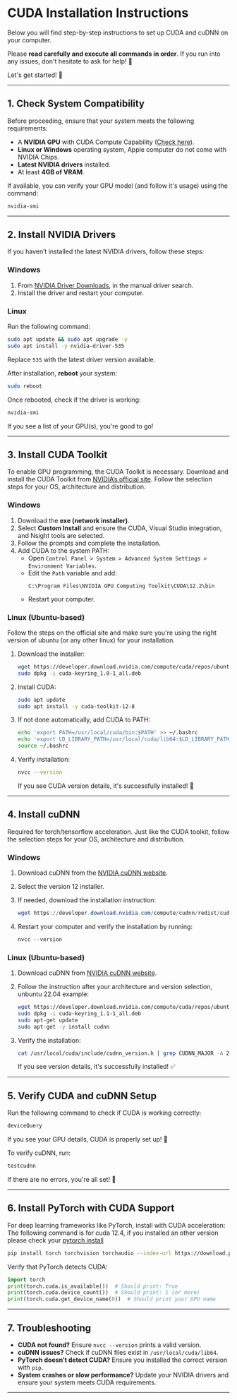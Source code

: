 # CUDA Installation Instructions

Below you will find step-by-step instructions to set up CUDA and cuDNN on your computer.

Please **read carefully and execute all commands in order**. If you run into any issues, don't hesitate to ask for help! :raising_hand:

Let's get started! :rocket:

---

## 1. Check System Compatibility

Before proceeding, ensure that your system meets the following requirements:

- A **NVIDIA GPU** with CUDA Compute Capability ([Check here](https://developer.nvidia.com/cuda-gpus)).
- **Linux or Windows** operating system, Apple computer do not come with NVIDIA Chips.
- **Latest NVIDIA drivers** installed.
- At least **4GB of VRAM**.

If available, you can verify your GPU model (and follow it's usage) using the command:

```bash
nvidia-smi
```
---

## 2. Install NVIDIA Drivers

If you haven’t installed the latest NVIDIA drivers, follow these steps:

### **Windows**
1. From [NVIDIA Driver Downloads](https://www.nvidia.com/download/index.aspx), in the manual driver search.
2. Install the driver and restart your computer.

### **Linux**

Run the following command:

```bash
sudo apt update && sudo apt upgrade -y
sudo apt install -y nvidia-driver-535
```

Replace `535` with the latest driver version available.

After installation, **reboot** your system:

```bash
sudo reboot
```

Once rebooted, check if the driver is working:

```bash
nvidia-smi
```

If you see a list of your GPU(s), you're good to go!

---

## 3. Install CUDA Toolkit

To enable GPU programming, the CUDA Toolkit is necessary.
Download and install the CUDA Toolkit from [NVIDIA’s official site](https://developer.nvidia.com/cuda-downloads).
Follow the selection steps for your OS, architecture and distribution.

### **Windows**
1. Download the **exe (network installer)**.
2. Select **Custom Install** and ensure the CUDA, Visual Studio integration, and Nsight tools are selected.
3. Follow the prompts and complete the installation.
4. Add CUDA to the system PATH:
    - Open `Control Panel > System > Advanced System Settings > Environment Variables`.
    - Edit the `Path` variable and add:
      ```
      C:\Program Files\NVIDIA GPU Computing Toolkit\CUDA\12.2\bin
      ```
    - Restart your computer.

### **Linux (Ubuntu-based)**

Follow the steps on the official site and make sure you're using the right version of ubuntu (or any other linux) for your installation. 

1. Download the installer:

   ```bash
   wget https://developer.download.nvidia.com/compute/cuda/repos/ubuntu2204/x86_64/cuda-keyring_1.1-1_all.deb
   sudo dpkg -i cuda-keyring_1.0-1_all.deb
   ```

2. Install CUDA:

   ```bash
   sudo apt update
   sudo apt install -y cuda-toolkit-12-8
   ```

3. If not done automatically, add CUDA to PATH:

   ```bash
   echo 'export PATH=/usr/local/cuda/bin:$PATH' >> ~/.bashrc
   echo 'export LD_LIBRARY_PATH=/usr/local/cuda/lib64:$LD_LIBRARY_PATH' >> ~/.bashrc
   source ~/.bashrc
   ```

4. Verify installation:

   ```bash
   nvcc --version
   ```

   If you see CUDA version details, it's successfully installed! 🎉

---

## 4. Install cuDNN

Required for torch/tensorflow acceleration. 
Just like the CUDA toolkit, follow the selection steps for your OS, architecture and distribution.

### **Windows**

1. Download cuDNN from the [NVIDIA cuDNN website](https://developer.nvidia.com/cudnn-downloads).
2. Select the version 12 installer.
3. If needed, download the installation instruction: 
   ```powershell
   wget https://developer.download.nvidia.com/compute/cudnn/redist/cudnn/windows-x86_64/cudnn-windows-x86_64-9.8.0.87_cuda12-archive.zip
   ```
4. Restart your computer and verify the installation by running:

   ```powershell
   nvcc --version
   ```

### **Linux (Ubuntu-based)**

1. Download cuDNN from [NVIDIA cuDNN website](https://developer.nvidia.com/cudnn-downloads).
2. Follow the instruction after your architecture and version selection, unbuntu 22.04 example:

   ```bash
   wget https://developer.download.nvidia.com/compute/cuda/repos/ubuntu2204/x86_64/cuda-keyring_1.1-1_all.deb
   sudo dpkg -i cuda-keyring_1.1-1_all.deb
   sudo apt-get update
   sudo apt-get -y install cudnn
   ```

3. Verify the installation:

   ```bash
   cat /usr/local/cuda/include/cudnn_version.h | grep CUDNN_MAJOR -A 2
   ```

   If you see version details, it's successfully installed! ✅

---

## 5. Verify CUDA and cuDNN Setup

Run the following command to check if CUDA is working correctly:

```bash
deviceQuery
```

If you see your GPU details, CUDA is properly set up! 🚀

To verify cuDNN, run:

```bash
testcudnn
```

If there are no errors, you're all set! 🎉

---

## 6. Install PyTorch with CUDA Support

For deep learning frameworks like PyTorch, install with CUDA acceleration:
The following command is for cuda 12.4, if you installed an other version please check your [pytorch install](https://pytorch.org/get-started/locally/)

```bash
pip install torch torchvision torchaudio --index-url https://download.pytorch.org/whl/cu124
```

Verify that PyTorch detects CUDA:

```python
import torch
print(torch.cuda.is_available())  # Should print: True
print(torch.cuda.device_count())  # Should print: 1 (or more)
print(torch.cuda.get_device_name(0))  # Should print your GPU name
```

---

## 7. Troubleshooting

- **CUDA not found?** Ensure `nvcc --version` prints a valid version.
- **cuDNN issues?** Check if cuDNN files exist in `/usr/local/cuda/lib64`.
- **PyTorch doesn’t detect CUDA?** Ensure you installed the correct version with `pip`.
- **System crashes or slow performance?** Update your NVIDIA drivers and ensure your system meets CUDA requirements.

---

